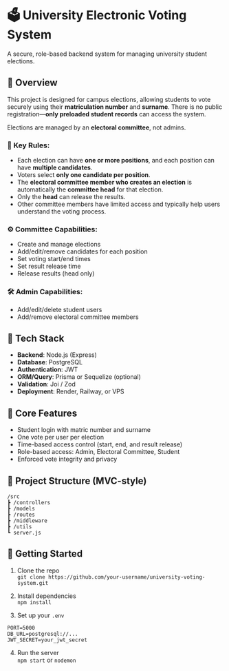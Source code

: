 # 🗳️ University Electronic Voting System

A secure, role-based backend system for managing university student elections.

## 📌 Overview

This project is designed for campus elections, allowing students to vote securely using their **matriculation number** and **surname**. There is no public registration—**only preloaded student records** can access the system.

Elections are managed by an **electoral committee**, not admins.

### 🧾 Key Rules:
- Each election can have **one or more positions**, and each position can have **multiple candidates**.
- Voters select **only one candidate per position**.
- The **electoral committee member who creates an election** is automatically the **committee head** for that election.
- Only the **head** can release the results.
- Other committee members have limited access and typically help users understand the voting process.

### ⚙️ Committee Capabilities:
- Create and manage elections
- Add/edit/remove candidates for each position
- Set voting start/end times
- Set result release time
- Release results (head only)

### 🛠️ Admin Capabilities:
- Add/edit/delete student users
- Add/remove electoral committee members


## 🧱 Tech Stack

- **Backend**: Node.js (Express)
- **Database**: PostgreSQL
- **Authentication**: JWT
- **ORM/Query**: Prisma or Sequelize (optional)
- **Validation**: Joi / Zod
- **Deployment**: Render, Railway, or VPS

## 🔐 Core Features

- Student login with matric number and surname
- One vote per user per election
- Time-based access control (start, end, and result release)
- Role-based access: Admin, Electoral Committee, Student
- Enforced vote integrity and privacy

## 📂 Project Structure (MVC-style)
```
/src
┣ /controllers
┣ /models
┣ /routes
┣ /middleware
┣ /utils
┗ server.js
```

## 🚀 Getting Started

1. Clone the repo  
   `git clone https://github.com/your-username/university-voting-system.git`

2. Install dependencies  
   `npm install`

3. Set up your `.env`  
```
PORT=5000
DB_URL=postgresql://...
JWT_SECRET=your_jwt_secret
```

4. Run the server  
`npm start` or `nodemon`


